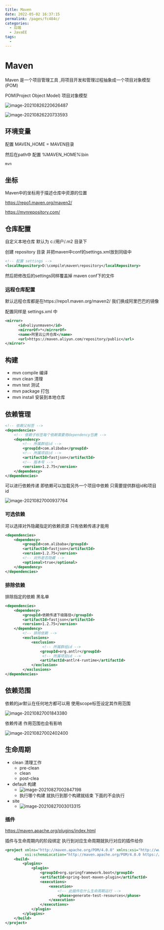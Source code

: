 ```yaml
---
title: Maven
date: 2022-05-02 16:37:15
permalink: /pages/fc484c/
categories:
  - 后端
  - JavaEE
tags:
  - 
---
```

# Maven

Maven 是一个项目管理工具 ,将项目开发和管理过程抽象成一个项目对象模型(POM)

POM(Project Object Model) 项目对象模型

![image-20210826220626487](https://cdn.jsdelivr.net/gh/Iekrwh/images/md-images/image-20210826220626487.png)

![image-20210826220733593](https://cdn.jsdelivr.net/gh/Iekrwh/images/md-images/image-20210826220733593.png)

## 环境变量

配置 MAVEN_HOME = MAVEN目录

然后在path中 配置 %MAVEN_HOME%\bin

```sh
mvn
```



## 坐标

Maven中的坐标用于描述仓库中资源的位置

https://repo1.maven.org/maven2/

https://mvnrepository.com/



## 仓库配置

自定义本地仓库  默认为 c:/用户/.m2 目录下

创建 repository 目录 并把maven中conf的settings.xml放到同级中

```xml
<!-- 配置 settings -->
<localRepository>D:\compile\maven\repository</localRepository>
```

然后把修改后的settings同样覆盖掉 maven conf下的文件

### 远程仓库配置

默认远程仓库都是在https://repo1.maven.org/maven2/ 我们换成阿里巴巴的镜像

配置同样是 settings.xml 中

```xml
<mirror>
      <id>aliyunmaven</id>
      <mirrorOf>*</mirrorOf>
      <name>阿里云公共仓库</name>
      <url>https://maven.aliyun.com/repository/public</url>
</mirror>
```

## 构建

- mvn compile 编译
- mvn clean 清理
- mvn test 测试
- mvn package 打包
- mvn install  安装到本地仓库



## 依赖管理

```xml
<!-- 依赖父标签 -->
<dependencies>
    <!-- 依赖子标签每个依赖需要用dependency包裹 -->
    <dependency>
        <!-- 所属群组id -->
        <groupId>com.alibaba</groupId>
        <!-- 所属项目id -->
        <artifactId>fastjson</artifactId>
        <!-- 版本号 -->
        <version>1.2.75</version>
    </dependency>
</dependencies>    
```

可以进行依赖传递  即依赖可以加载另外一个项目中依赖  只需要提供群组id和项目id

![image-20210827000937764](https://cdn.jsdelivr.net/gh/Iekrwh/images/md-images/image-20210827000937764.png)

### 可选依赖

可以选择对外隐藏指定的依赖资源  只有依赖传递才能用

```xml
<dependencies>
    <dependency>
        <groupId>com.alibaba</groupId>
        <artifactId>fastjson</artifactId>
        <version>1.2.75</version>
        <!-- 对外是否隐藏 -->
        <optional>true</optional>
    </dependency>
</dependencies>    
```



### 排除依赖

排除指定的依赖  黑名单

```xml
<dependencies>
    <dependency>
        <groupId>依赖传递下级路径</groupId>
        <artifactId>fastjson</artifactId>
        <version>1.2.75</version>
    </dependency>
        <!-- 排除依赖 -->
        <exclusions>
            <exclusion>
                 <!-- 所属群组id -->
                <groupId>org.antlr</groupId>
                 <!-- 所属项目id -->
                <artifactId>antlr4-runtime</artifactId>
            </exclusion>
        </exclusions>    
</dependencies>  
```



## 依赖范围

依赖的jar默认在任何地方都可以用 使用scope标签设定其作用范围

![image-20210827001843380](https://cdn.jsdelivr.net/gh/Iekrwh/images/md-images/image-20210827001843380.png)

依赖传递 作用范围也会有影响

![image-20210827002402400](https://cdn.jsdelivr.net/gh/Iekrwh/images/md-images/image-20210827002402400.png)



## 生命周期

- clean 清理工作
  - pre-clean
  - clean
  - post-clea
- default 构建
  - ![image-20210827002847198](https://cdn.jsdelivr.net/gh/Iekrwh/images/md-images/image-20210827002847198.png)
  - 执行哪个构建 就执行到那个构建就结束 下面的不会执行
- site
  - ![image-20210827003013315](imags/image-20210827003013315.png)



### 插件

https://maven.apache.org/plugins/index.html

插件与生命周期内的阶段绑定 执行到对应生命周期就执行对应的插件给你

```xml
<project xmlns="http://maven.apache.org/POM/4.0.0" xmlns:xsi="http://www.w3.org/2001/XMLSchema-instance"
         xsi:schemaLocation="http://maven.apache.org/POM/4.0.0 https://maven.apache.org/xsd/maven-4.0.0.xsd">
    <build>
        <plugins>
            <plugin>
                <groupId>org.springframework.boot</groupId>
                <artifactId>spring-boot-maven-plugin</artifactId>
                <executions>
                    <execution>
                        <!-- 此插件在什么生命周期运行 -->
                        <phase>generate-test-resources</phase>
                    </execution>
                </executions>
            </plugin>
        </plugins>
    </build>
</project>
```



